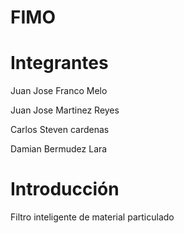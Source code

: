 # FIMO
# Integrantes

Juan Jose Franco Melo

Juan Jose Martinez Reyes

Carlos Steven cardenas

Damian Bermudez Lara

# Introducción
Filtro inteligente de material particulado
